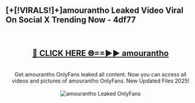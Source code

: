 <h2>[+[!VIRALS!]+]amourantho Leaked Video Viral On Social X Trending Now - 4df77</h2>
<br>
<div align="center">
<h2><a href="https://libra.edu.pl?amourantho" rel="nofollow">🔴 CLICK HERE 🌐==►► amourantho</a></h2>
<br>
Get amourantho OnlyFans leaked all content. Now you can access all videos and pictures of amourantho OnlyFans. New Updated Files 2025!
<br>
<br>
<a href="https://libra.edu.pl?amourantho" rel="nofollow" data-target="animated-image.originalLink"><img src="https://i.ibb.co.com/WyWwxjT/player-gif2.gif" alt="amourantho Leaked OnlyFans" style="max-width: 100%; display: inline-block;" data-target="animated-image.originalImage"></a>
</div>
<br>